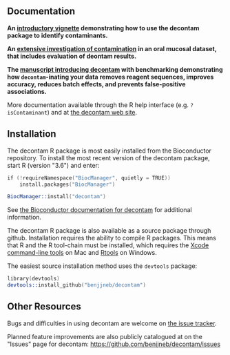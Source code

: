 ## Documentation

**An [introductory vignette](https://benjjneb.github.io/decontam/vignettes/decontam_intro.html) demonstrating how to use the decontam package to identify contaminants.**

**An [extensive investigation of contamination](https://benjjneb.github.io/DecontamManuscript/Analyses/oral_contamination.html) in an oral mucosal dataset, that includes evaluation of deontam results.**

**The [manuscript introducing decontam](https://doi.org/10.1186/s40168-018-0605-2) with benchmarking demonstrating how `decontam`-inating your data removes reagent sequences, improves accuracy, reduces batch effects, and prevents false-positive associations.**

More documentation available through the R help interface (e.g. `?isContaminant`) and at [the decontam web site](https://benjjneb.github.io/decontam).

## Installation

The decontam R package is most easily installed from the Bioconductor repository. To install the most recent version of the decontam package, start R (version "3.6") and enter:

```S
if (!requireNamespace("BiocManager", quietly = TRUE))
    install.packages("BiocManager")

BiocManager::install("decontam")
```

See [the Bioconductor documentation for decontam](https://bioconductor.org/packages/release/bioc/html/decontam.html) for additional information.

The decontam R package is also available as a source package through github. Installation requires the ability to compile R packages. This means that R and the R tool-chain must be installed, which requires the [Xcode command-line tools](http://railsapps.github.io/xcode-command-line-tools.html) on Mac and [Rtools](https://cran.r-project.org/bin/windows/Rtools/) on Windows.

The easiest source installation method uses the `devtools` package:

```S
library(devtools)
devtools::install_github("benjjneb/decontam")
```

## Other Resources

Bugs and difficulties in using decontam are welcome on [the issue tracker](https://github.com/benjjneb/decontam/issues).

Planned feature improvements are also publicly catalogued at on the "Issues" page for decontam: https://github.com/benjjneb/decontam/issues
